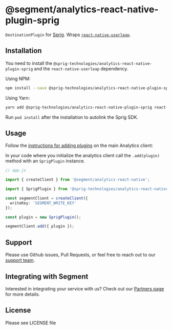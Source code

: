 # @segment/analytics-react-native-plugin-sprig

`DestinationPlugin` for [Sprig](https://docs.sprig.com). Wraps [`react-native-userleap`](https://www.npmjs.com/package/react-native-userleap).

## Installation

You need to install the `@sprig-technologies/analytics-react-native-plugin-sprig` and the `react-native-userleap` dependency.

Using NPM:
```bash
npm install --save @sprig-technologies/analytics-react-native-plugin-sprig react-native-userleap
```

Using Yarn:
```bash
yarn add @sprig-technologies/analytics-react-native-plugin-sprig react-native-userleap
```

Run `pod install` after the installation to autolink the Sprig SDK.

## Usage

Follow the [instructions for adding plugins](https://github.com/segmentio/analytics-react-native#adding-plugins) on the main Analytics client:

In your code where you initialize the analytics client call the `.add(plugin)` method with an `SprigPlugin` instance. 

```ts
// app.js

import { createClient } from '@segment/analytics-react-native';

import { SprigPlugin } from '@sprig-technologies/analytics-react-native-plugin-sprig';

const segmentClient = createClient({
  writeKey: 'SEGMENT_WRITE_KEY'
});

const plugin = new SprigPlugin();

segmentClient.add({ plugin });
```

## Support

Please use Github issues, Pull Requests, or feel free to reach out to our [support team](https://segment.com/help/).

## Integrating with Segment

Interested in integrating your service with us? Check out our [Partners page](https://segment.com/partners/) for more details.

## License
Please see LICENSE file